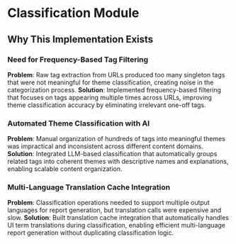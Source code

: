 # Classification Module

## Why This Implementation Exists

### Need for Frequency-Based Tag Filtering
**Problem**: Raw tag extraction from URLs produced too many singleton tags that were not meaningful for theme classification, creating noise in the categorization process.
**Solution**: Implemented frequency-based filtering that focuses on tags appearing multiple times across URLs, improving theme classification accuracy by eliminating irrelevant one-off tags.

### Automated Theme Classification with AI
**Problem**: Manual organization of hundreds of tags into meaningful themes was impractical and inconsistent across different content domains.
**Solution**: Integrated LLM-based classification that automatically groups related tags into coherent themes with descriptive names and explanations, enabling scalable content organization.

### Multi-Language Translation Cache Integration
**Problem**: Classification operations needed to support multiple output languages for report generation, but translation calls were expensive and slow.
**Solution**: Built translation cache integration that automatically handles UI term translations during classification, enabling efficient multi-language report generation without duplicating classification logic.

